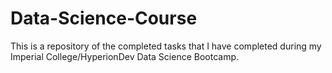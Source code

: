 # Data-Science-Course
This is a repository of the completed tasks that I have completed during my Imperial College/HyperionDev Data Science Bootcamp.
